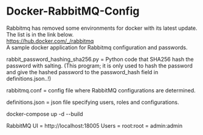 # Docker-RabbitMQ-Config

Rabbitmq has removed some environments for docker with its latest update.
The list is in the link below.     
https://hub.docker.com/_/rabbitmq     
A sample docker application for Rabbitmq configuration and passwords.

rabbit_password_hashing_sha256.py = Python code that SHA256 hash the password with salting.
(This program; it is only used to hash the password and give the hashed password to the password_hash field in definitions.json..!)

rabbitmq.conf = config file where RabbitMQ configurations are determined.

definitions.json = json file specifying users, roles and configurations.

docker-compose up -d --build

RabbitMQ UI = http://localhost:18005
Users = root:root 
      = admin:admin
